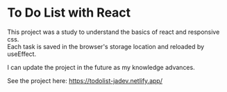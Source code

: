 # To Do List with React

This project was a study to understand the basics of react and responsive css.<br>
Each task is saved in the browser's storage location and reloaded by useEffect.

I can update the project in the future as my knowledge advances.

See the project here: https://todolist-jadev.netlify.app/
